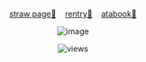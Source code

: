 <p align="center">
  <a href="https://hxuntedluv.straw.page" target="_blank">straw page💭</a> &nbsp;&nbsp;
  <a href="https://rentry.co/hxuntedluv_" target="_blank">rentry💭</a> &nbsp;&nbsp;
  <a href="https://erisqw2.atabook.org/" target="_blank">atabook💭</a>
</p>
<p align="center">
  <img src="https://files.catbox.moe/a3y90i.jpg" alt="image"/>
</p>
<p align="center">
  <img src="https://komarev.com/ghpvc/?username=hxuntedluv&label=ꨄ&color=686868" alt="views"/>
</p>

<!--
**hxuntedluv/hxuntedluv** is a ✨ _special_ ✨ repository because its `README.md` (this file) appears on your GitHub profile.

Here are some ideas to get you started:

- 🔭 I’m currently working on ...
- 🌱 I’m currently learning ...
- 👯 I’m looking to collaborate on ...
- 🤔 I’m looking for help with ...
- 💬 Ask me about ...
- 📫 How to reach me: ...
- 😄 Pronouns: ...
- ⚡ Fun fact: ...
-->
